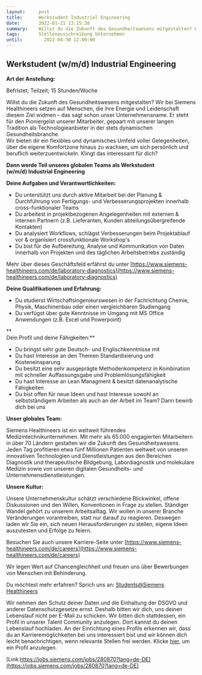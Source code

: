 ```yaml
---
layout:     post
title:      Werkstudent Industrial Engineering
date:       2022-01-21 13:15:38
summary:    Willst du die Zukunft des Gesundheitswesens mitgestalten? Wir bei Siemens Healthineers setzen auf Menschen, die ihre Energie und Leidenschaft diesem Ziel widmen – das sagt schon unser Unternehmensname. Er steht für den Pioniergeist ...
tags:       Stellenausschreibung Unternehmen
until:		  2022-04-30 12:00:00
---
```



## Werkstudent (w/m/d) Industrial Engineering

**Art der Anstellung:** 

Befristet; Teilzeit; 15 Stunden/Woche

  

Willst du die Zukunft des Gesundheitswesens mitgestalten? Wir bei Siemens Healthineers setzen auf Menschen, die ihre Energie und Leidenschaft diesem Ziel widmen – das sagt schon unser Unternehmensname. Er steht für den Pioniergeist unserer Mitarbeiter, gepaart mit unserer langen Tradition als Technologieanbieter in der stets dynamischen Gesundheitsbranche.  
Wir bieten dir ein flexibles und dynamisches Umfeld voller Gelegenheiten, über die eigene Komfortzone hinaus zu wachsen, um sich persönlich und beruflich weiterzuentwickeln. Klingt das interessant für dich?

  

**Dann werde Teil unseres globalen Teams als Werkstudent (w/m/d) Industrial Engineering**

**Deine Aufgaben und Verantwortlichkeiten:**

*   Du unterstützt uns durch aktive Mitarbeit bei der Planung & Durchführung von Fertigungs- und Verbesserungsprojekten innerhalb cross-funktionaler Teams
*   Du arbeitest in projektbezogenen Angelegenheiten mit externen & internen Partnern (z.B. Lieferanten, Kunden abteilungsübergreifende Kontakten)
*   Du analysiert Workflows, schlägst Verbesserungen beim Projektablauf vor & organisiert crossfunktionale Workshop's
*   Du bist für die Aufbereitung, Analyse und Kommunikation von Daten innerhalb von Projekten und des täglichen Arbeitsbetriebs zuständig

Mehr über dieses Geschäftsfeld erfährst du unter [https://www.siemens-healthineers.com/de/laboratory-diagnostics](https://www.siemens-healthineers.com/de/laboratory-diagnostics)

**Deine Qualifikationen und Erfahrung:**

*   Du studierst Wirtschaftsingenieurswesen in der Fachrichtung Chemie, Physik, Maschinenbau oder einen vergleichbaren Studiengang
*   Du verfügst über gute Kenntnisse im Umgang mit MS Office Anwendungen (z.B. Excel und Powerpoint)

**  
Dein Profil und deine Fähigkeiten:**

*   Du bringst sehr gute Deutsch- und Englischkenntnisse mit
*   Du hast Interesse an den Themen Standardisierung und Kosteneinsparung
*   Du besitzt eine sehr ausgeprägte Methodenkompetenz in Kombination mit schneller Auffassungsgabe und Problemlösungsfähigkeit
*   Du hast Interesse an Lean Managment & besitzt datenanalytische Fähigkeiten
*   Du bist offen für neue Ideen und hast Interesse sowohl an selbstständigem Arbeiten als auch an der Arbeit im Team? Dann bewirb dich bei uns 

  

**Unser globales Team:**

Siemens Healthineers ist ein weltweit führendes Medizintechnikunternehmen. Mit mehr als 65.000 engagierten Mitarbeitern in über 70 Ländern gestalten wir die Zukunft des Gesundheitswesens. Jeden Tag profitieren etwa fünf Millionen Patienten weltweit von unseren innovativen Technologien und Dienstleistungen aus den Bereichen Diagnostik und therapeutische Bildgebung, Labordiagnostik und molekulare Medizin sowie von unseren digitalen Gesundheits- und Unternehmensdienstleistungen.

**Unsere Kultur:**

Unsere Unternehmenskultur schätzt verschiedene Blickwinkel, offene Diskussionen und den Willen, Konventionen in Frage zu stellen. Ständiger Wandel gehört zu unserem Arbeitsalltag. Wir wollen in unserer Branche Veränderungen vorantreiben, statt nur darauf zu reagieren. Deswegen laden wir Sie ein, sich neuen Herausforderungen zu stellen, eigene Ideen auszutesten und Erfolge zu feiern.

Besuchen Sie auch unsere Karriere-Seite unter [https://www.siemens-healthineers.com/de/careers](https://www.siemens-healthineers.com/de/careers)

Wir legen Wert auf Chancengleichheit und freuen uns über Bewerbungen von Menschen mit Behinderung.

  

Du möchtest mehr erfahren? Sprich uns an: [Students@Siemens Healthineers](http://students.func@siemens-healthineers.com/)

  

Wir nehmen den Schutz deiner Daten und die Einhaltung der DSGVO und anderer Datenschutzgesetze ernst. Deshalb bitten wir dich, uns deinen Lebenslauf nicht per E-Mail zu schicken. Wir bitten dich stattdessen, ein Profil in unserer Talent Community anzulegen. Dort kannst du deinen Lebenslauf hochladen. An der Einrichtung eines Profils erkennen wir, dass du an Karrieremöglichkeiten bei uns interessiert bist und wir können dich leicht benachrichtigen, wenn relevante Stellen frei werden. Klicke [hier](https://4connect.siemens.com/stayconnected), um ein Profil anzulegen.  

[Link:https://jobs.siemens.com/jobs/280870?lang=de-DE](https://jobs.siemens.com/jobs/280870?lang=de-DE)
